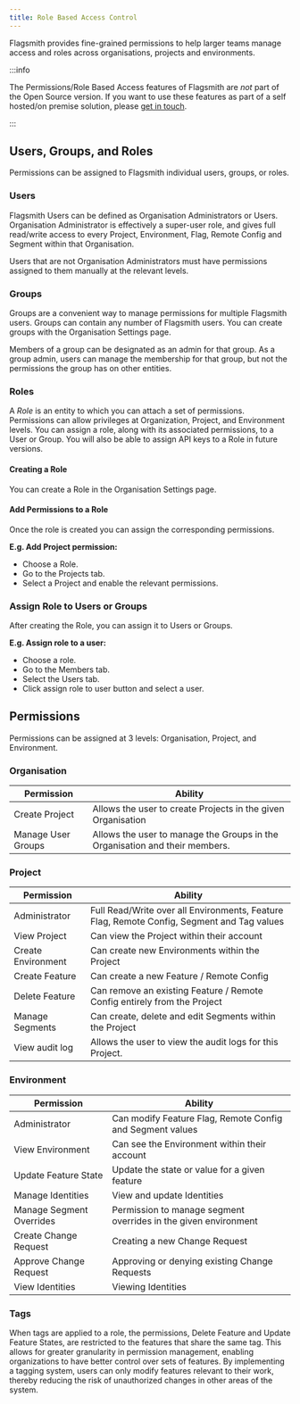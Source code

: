 ```yaml
---
title: Role Based Access Control
---
```


Flagsmith provides fine-grained permissions to help larger teams manage access and roles across organisations, projects
and environments.

:::info

The Permissions/Role Based Access features of Flagsmith are _not_ part of the Open Source version. If you want to use
these features as part of a self hosted/on premise solution, please [get in touch](https://flagsmith.com/contact-us/).

:::

## Users, Groups, and Roles

Permissions can be assigned to Flagsmith individual users, groups, or roles.

### Users

Flagsmith Users can be defined as Organisation Administrators or Users. Organisation Administrator is effectively a
super-user role, and gives full read/write access to every Project, Environment, Flag, Remote Config and Segment within
that Organisation.

Users that are not Organisation Administrators must have permissions assigned to them manually at the relevant levels.

### Groups

Groups are a convenient way to manage permissions for multiple Flagsmith users. Groups can contain any number of
Flagsmith users. You can create groups with the Organisation Settings page.

Members of a group can be designated as an admin for that group. As a group admin, users can manage the membership for
that group, but not the permissions the group has on other entities.

### Roles

A _Role_ is an entity to which you can attach a set of permissions. Permissions can allow privileges at Organization,
Project, and Environment levels. You can assign a role, along with its associated permissions, to a User or Group. You
will also be able to assign API keys to a Role in future versions.

#### Creating a Role

You can create a Role in the Organisation Settings page.

#### Add Permissions to a Role

Once the role is created you can assign the corresponding permissions.

**E.g. Add Project permission:**

- Choose a Role.
- Go to the Projects tab.
- Select a Project and enable the relevant permissions.

### Assign Role to Users or Groups

After creating the Role, you can assign it to Users or Groups.

**E.g. Assign role to a user:**

- Choose a role.
- Go to the Members tab.
- Select the Users tab.
- Click assign role to user button and select a user.

## Permissions

Permissions can be assigned at 3 levels: Organisation, Project, and Environment.

### Organisation

| **Permission**     | **Ability**                                                                 |
| ------------------ | --------------------------------------------------------------------------- |
| Create Project     | Allows the user to create Projects in the given Organisation                |
| Manage User Groups | Allows the user to manage the Groups in the Organisation and their members. |

### Project

| **Permission**     | **Ability**                                                                                |
| ------------------ | ------------------------------------------------------------------------------------------ |
| Administrator      | Full Read/Write over all Environments, Feature Flag, Remote Config, Segment and Tag values |
| View Project       | Can view the Project within their account                                                  |
| Create Environment | Can create new Environments within the Project                                             |
| Create Feature     | Can create a new Feature / Remote Config                                                   |
| Delete Feature     | Can remove an existing Feature / Remote Config entirely from the Project                   |
| Manage Segments    | Can create, delete and edit Segments within the Project                                    |
| View audit log     | Allows the user to view the audit logs for this Project.                                   |

### Environment

| **Permission**           | **Ability**                                                     |
| ------------------------ | --------------------------------------------------------------- |
| Administrator            | Can modify Feature Flag, Remote Config and Segment values       |
| View Environment         | Can see the Environment within their account                    |
| Update Feature State     | Update the state or value for a given feature                   |
| Manage Identities        | View and update Identities                                      |
| Manage Segment Overrides | Permission to manage segment overrides in the given environment |
| Create Change Request    | Creating a new Change Request                                   |
| Approve Change Request   | Approving or denying existing Change Requests                   |
| View Identities          | Viewing Identities                                              |

### Tags

When tags are applied to a role, the permissions, Delete Feature and Update Feature States, are restricted to
the features that share the same tag. This allows for greater granularity in permission management, enabling organizations to
have better control over sets of features. By implementing a tagging system, users can only modify features relevant to
their work, thereby reducing the risk of unauthorized changes in other areas of the system.
